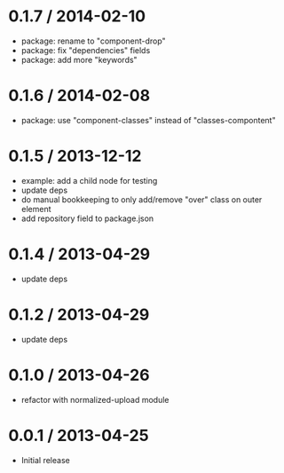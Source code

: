 
0.1.7 / 2014-02-10
==================

  * package: rename to "component-drop"
  * package: fix "dependencies" fields
  * package: add more "keywords"

0.1.6 / 2014-02-08
==================

  * package: use "component-classes" instead of "classes-compontent"

0.1.5 / 2013-12-12
==================

  * example: add a child node for testing
  * update deps
  * do manual bookkeeping to only add/remove "over" class on outer element
  * add repository field to package.json

0.1.4 / 2013-04-29
==================

  * update deps

0.1.2 / 2013-04-29
==================

  * update deps

0.1.0 / 2013-04-26
==================

  * refactor with normalized-upload module

0.0.1 / 2013-04-25
==================

  * Initial release
